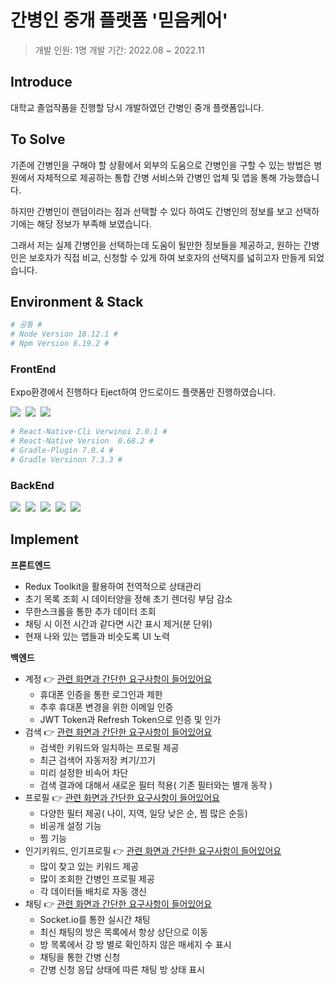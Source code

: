 # 간병인 중개 플랫폼 '믿음케어' 
> 개발 인원: 1명 개발 기간: 2022.08 ~ 2022.11

## Introduce
대학교 졸업작품을 진행할 당시 개발하였던 간병인 중개 플랫폼입니다.

## To Solve
기존에 간병인을 구해야 할 상황에서 외부의 도움으로 간병인을 구할 수 있는 방법은 병원에서 자체적으로 제공하는 통합 간병 서비스와 간병인 업체 및 앱을 통해 가능했습니다. 

하지만 간병인이 랜덤이라는 점과 선택할 수 있다 하여도 간병인의 정보를 보고 선택하기에는 해당 정보가 부족해 보였습니다.

그래서 저는 실제 간병인을 선택하는데 도움이 될만한 정보들을 제공하고, 원하는 간병인은 보호자가 직접 비교, 신청할 수 있게 하여 보호자의 선택지를 넓히고자 만들게 되었습니다.

## Environment & Stack
```sh
# 공통 #
# Node Version 18.12.1 #
# Npm Version 8.19.2 #
```
### FrontEnd
Expo환경에서 진행하다 Eject하여 안드로이드 플랫폼만 진행하였습니다.
<p>
<img src="https://img.shields.io/badge/React Native-61DAFB?style=flat-square&logo=React&logoColor=white"/></a>&nbsp 
<img src="https://img.shields.io/badge/Android Studio-3DDC84?style=flat-square&logo=Android Studio&logoColor=white"/></a>&nbsp 
<img src="https://img.shields.io/badge/Redux Toolkit-764ABC?style=flat-square&logo=Redux&logoColor=white"/></a>&nbsp 
</p>

```sh
# React-Native-Cli Verwinoi 2.0.1 #
# React-Native Version  0.68.2 #
# Gradle-Plugin 7.0.4 #
# Gradle Versinon 7.3.3 #
```
### BackEnd
<p>
<img src="https://img.shields.io/badge/NestJS-E0234E?style=flat-square&logo=NestJS&logoColor=white"/></a>&nbsp 
<img src="https://img.shields.io/badge/MySQL-4479A1?style=flat-square&logo=MySQL&logoColor=white"/></a>&nbsp 
<img src="https://img.shields.io/badge/Redis-DC382D?style=flat-square&logo=Redis&logoColor=white"/></a>&nbsp 
<img src="https://img.shields.io/badge/Socket.io-010101?style=flat-square&logo=Socket.io&logoColor=white"/></a>&nbsp 
<img src="https://img.shields.io/badge/TypeORM-18A497?style=flat-square&logo=&logoColor=white"/></a>&nbsp 
</p>

## Implement

**프론트엔드**  
- Redux Toolkit을 활용하여 전역적으로 상태관리
- 초기 목록 조회 시 데이터양을 정해 초기 렌더링 부담 감소
- 무한스크롤을 통한 추가 데이터 조회
- 채팅 시 이전 시간과 같다면 시간 표시 제거(분 단위)
- 현재 나와 있는 앱들과 비슷도록 UI 노력

**백엔드**
- 계정 :point_right: [관련 화면과 간단한 요구사항이 들어있어요](https://github.com/JOOYUNHAK/caregiver-matching-project/blob/main/readme/USER_README.md)
    - 휴대폰 인증을 통한 로그인과 제한
    - 추후 휴대폰 변경을 위한 이메일 인증
    - JWT Token과 Refresh Token으로 인증 및 인가
- 검색 :point_right: [관련 화면과 간단한 요구사항이 들어있어요](https://github.com/JOOYUNHAK/caregiver-matching-project/blob/main/readme/SEARCH_README.md)
    - 검색한 키워드와 일치하는 프로필 제공
    - 최근 검색어 자동저장 켜기/끄기
    - 미리 설정한 비속어 차단
    - 검색 결과에 대해서 새로운 필터 적용( 기존 필터와는 별개 동작 )
- 프로필 :point_right: [관련 화면과 간단한 요구사항이 들어있어요](https://github.com/JOOYUNHAK/caregiver-matching-project/blob/main/readme/PROFILE.README.md)
    - 다양한 필터 제공( 나이, 지역, 일당 낮은 순, 찜 많은 순등)
    - 비공개 설정 기능
    - 찜 기능
- 인기키워드, 인기프로필 :point_right: [관련 화면과 간단한 요구사항이 들어있어요](https://github.com/JOOYUNHAK/caregiver-matching-project/blob/main/readme/FOR_PROTECTOR.md)
    - 많이 찾고 있는 키워드 제공 
    - 많이 조회한 간병인 프로필 제공
    - 각 데이터들 배치로 자동 갱신
- 채팅 :point_right: [관련 화면과 간단한 요구사항이 들어있어요](https://github.com/JOOYUNHAK/caregiver-matching-project/blob/main/readme/CHAT.README.md)
    - Socket.io를 통한 실시간 채팅
    - 최신 채팅의 방은 목록에서 항상 상단으로 이동
    - 방 목록에서 강 방 별로 확인하지 않은 매세지 수 표시
    - 채팅을 통한 간병 신청
    - 간병 신청 응답 상태에 따른 채팅 방 상태 표시    



